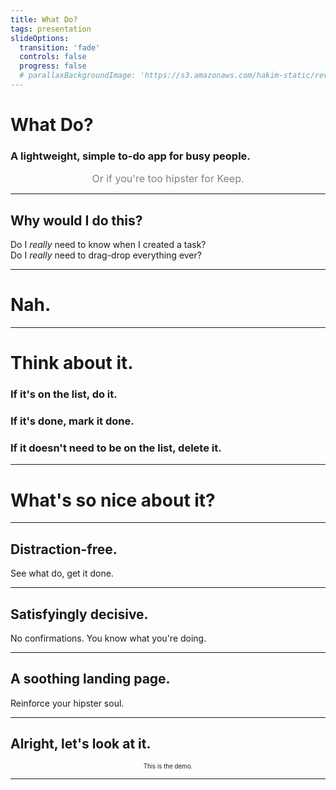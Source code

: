 ```yaml
---
title: What Do?
tags: presentation
slideOptions:
  transition: 'fade'
  controls: false
  progress: false
  # parallaxBackgroundImage: 'https://s3.amazonaws.com/hakim-static/reveal-js/reveal-parallax-1.jpg'
---
```


# What Do?
### A lightweight, simple to-do app for busy people.
<div>
<center><sub><sup style="color: grey; font-size: 16px">Or if you're too hipster for Keep.</sup></sub></center>
<!-- .element: class="fragment" data-fragment-index="1" -->
</div>

---

## Why would I do this?


<div>
Do I <i>really</i> need to know when I created a task?
<!-- .element: class="fragment" data-fragment-index="1" -->
</div>

<div>
Do I <i>really</i> need to drag-drop everything ever?
<!-- .element: class="fragment" data-fragment-index="2" -->
</div>

---

# Nah.

---

# Think about it.

<div>
<h3>
If it's on the list, do it.
</h3>
<!-- .element: class="fragment" data-fragment-index="1" -->
</div>

<div>
<h3>If it's done, mark it done.</h3>
<!-- .element: class="fragment" data-fragment-index="2" -->
</div>

<div>
<h3>If it doesn't need to be on the list, delete it.</h3>
<!-- .element: class="fragment" data-fragment-index="3" -->
</div>

---

# What's so nice about it?

---

## Distraction-free.

See what do, get it done.

---

## Satisfyingly decisive.

No confirmations.
You know what you're doing.

---

## A soothing landing page.

Reinforce your hipster soul.

---

## Alright, let's look at it.

<div>
<center><sub><sup>This is the demo.</sup></sub></center>
<!-- .element: class="fragment" data-fragment-index="1" -->
</div>

---
